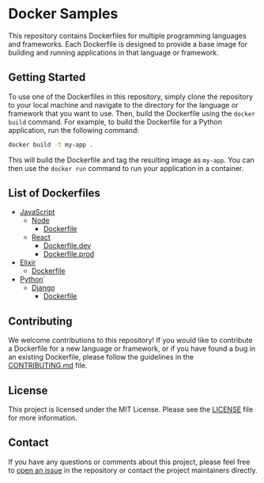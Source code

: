 # **Docker Samples**

This repository contains Dockerfiles for multiple programming languages and frameworks. Each Dockerfile is designed to provide a base image for building and running applications in that language or framework.

## Getting Started

To use one of the Dockerfiles in this repository, simply clone the repository to your local machine and navigate to the directory for the language or framework that you want to use. Then, build the Dockerfile using the `docker build` command. For example, to build the Dockerfile for a Python application, run the following command:

```bash
docker build -t my-app .
```

This will build the Dockerfile and tag the resulting image as `my-app`. You can then use the `docker run` command to run your application in a container.

## List of Dockerfiles

- [JavaScript](javascript/)
  - [Node](javascript/node/)
    - [Dockerfile](javascript/node/Dockerfile)
  - [React](javascript/react)
    - [Dockerfile.dev](javascript/react/Dockerfile.dev)
    - [Dockerfile.prod](javascript/react/Dockerfile.prod)
- [Elixir](elixir/)
  - [Dockerfile](elixir/Dockerfile)
- [Python](python/)`
  - [Django](python/django)
    - [Dockerfile](python/django/Dockerfile)

## Contributing

We welcome contributions to this repository! If you would like to contribute a Dockerfile for a new language or framework, or if you have found a bug in an existing Dockerfile, please follow the guidelines in the [CONTRIBUTING.md](CONTRIBUTING.md) file.

## License

This project is licensed under the MIT License. Please see the [LICENSE](LICENSE) file for more information.

## Contact

If you have any questions or comments about this project, please feel free to [open an issue](https://github.com/AashishChakravarty/docker-samples/issues/new) in the repository or contact the project maintainers directly.
